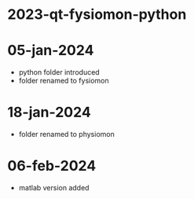 # 2023-qt-fysiomon-python

# 05-jan-2024
- python folder introduced
- folder renamed to fysiomon

# 18-jan-2024
- folder renamed to physiomon

# 06-feb-2024
- matlab version added